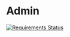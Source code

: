 # Admin
[![Requirements Status](https://requires.io/github/mikekeda/admin/requirements.svg?branch=master)](https://requires.io/github/mikekeda/admin/requirements/?branch=master)
